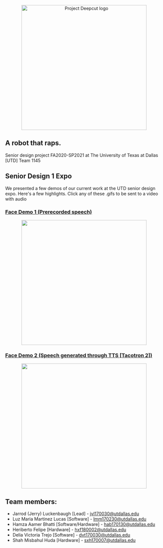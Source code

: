 <p align="center">
    <img src="https://github.com/jluckenbaugh2/Deepcut/blob/master/docs/pictures/deepcut_logo.png" alt="Project Deepcut logo" width="400">
</p>

## A robot that raps.

Senior design project FA2020-SP2021 at The University of Texas at Dallas [UTD]
Team 1145

## Senior Design 1 Expo
We presented a few demos of our current work at the UTD senior design expo. Here's a few highlights. Click any of these .gifs to be sent to a video with audio
### [Face Demo 1 (Prerecorded speech)](https://youtu.be/xlmdFCnutfY)
[<p align="center"> <img src="https://j.gifs.com/oVwQkA.gif" width="400">  </p>](https://youtu.be/xlmdFCnutfY)
### [Face Demo 2 (Speech generated through TTS [Tacotron 2])](https://youtu.be/T9jrKqjYwAw)
[<p align="center"> <img src="https://j.gifs.com/nxvrjP.gif" width="400"> </p>](https://youtu.be/T9jrKqjYwAw)

## Team members:
* Jarrod (Jerry) Luckenbaugh [Lead] - jvl170030@utdallas.edu
* Luz Maria Martinez Lucas [Software] - lmm170230@utdallas.edu
* Hamza Aamer Bhatti [Software/Hardware] - hab170130@utdallas.edu
* Heriberto Felipe [Hardware] - hxf180002@utdallas.edu
* Delia Victoria Trejo [Software] - dvt170030@utdallas.edu
* Shah Misbahul Huda [Hardware] - sxh170007@utdallas.edu

